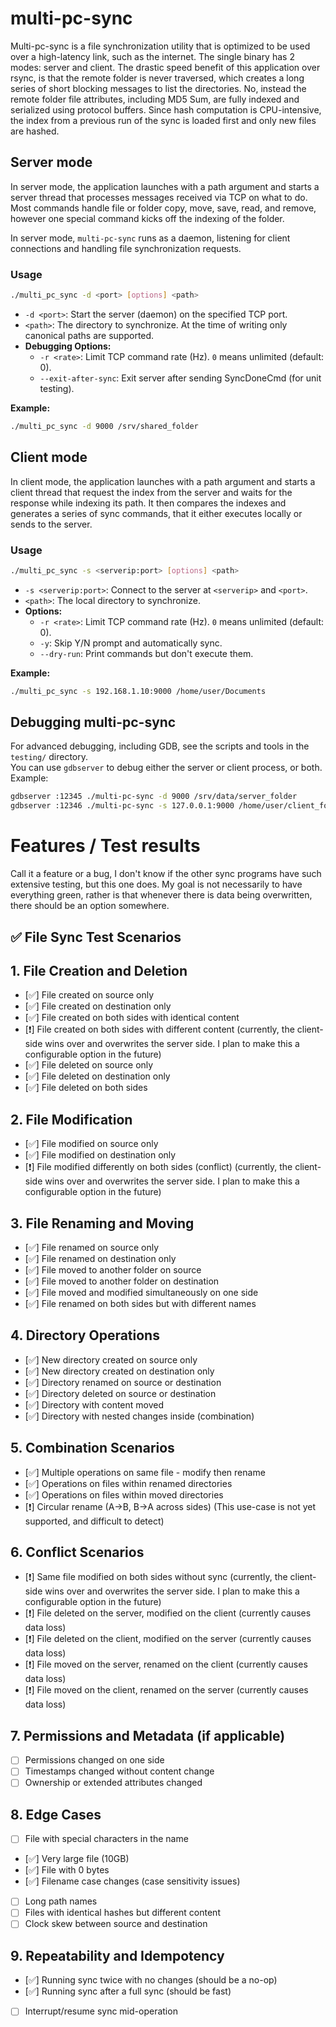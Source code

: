 # multi-pc-sync

Multi-pc-sync is a file synchronization utility that is optimized to be used over a high-latency link, such as the internet. The single binary has 2 modes: server and client. The drastic speed benefit of this application over rsync, is that the remote folder is never traversed, which creates a long series of short blocking messages to list the directories. No, instead the remote folder file attributes, including MD5 Sum, are fully indexed and serialized using protocol buffers. Since hash computation is CPU-intensive, the index from a previous run of the sync is loaded first and only new files are hashed.

## Server mode

In server mode, the application launches with a path argument and starts a server thread that processes messages received via TCP on what to do. Most commands handle file or folder copy, move, save, read, and remove, however one special command kicks off the indexing of the folder.


In server mode, `multi-pc-sync` runs as a daemon, listening for client connections and handling file synchronization requests.

### Usage

```sh
./multi_pc_sync -d <port> [options] <path>
```

- `-d <port>`: Start the server (daemon) on the specified TCP port.
- `<path>`: The directory to synchronize. At the time of writing only canonical paths are supported.
- **Debugging Options:**
  - `-r <rate>`: Limit TCP command rate (Hz). `0` means unlimited (default: 0).
  - `--exit-after-sync`: Exit server after sending SyncDoneCmd (for unit testing).

**Example:**
```sh
./multi_pc_sync -d 9000 /srv/shared_folder
```

## Client mode

In client mode, the application launches with a path argument and starts a client thread that request the index from the server and waits for the response while indexing its path. It then compares the indexes and generates a series of sync commands, that it either executes locally or sends to the server.

### Usage

```sh
./multi_pc_sync -s <serverip:port> [options] <path>
```

- `-s <serverip:port>`: Connect to the server at `<serverip>` and `<port>`.
- `<path>`: The local directory to synchronize.
- **Options:**
  - `-r <rate>`: Limit TCP command rate (Hz). `0` means unlimited (default: 0).
  - `-y`: Skip Y/N prompt and automatically sync.
  - `--dry-run`: Print commands but don't execute them.

**Example:**
```sh
./multi_pc_sync -s 192.168.1.10:9000 /home/user/Documents
```

## Debugging multi-pc-sync

For advanced debugging, including GDB, see the scripts and tools in the `testing/` directory.  
You can use `gdbserver` to debug either the server or client process, or both. Example:

```sh
gdbserver :12345 ./multi-pc-sync -d 9000 /srv/data/server_folder
gdbserver :12346 ./multi-pc-sync -s 127.0.0.1:9000 /home/user/client_folder
```

# Features / Test results

Call it a feature or a bug, I don't know if the other sync programs have such extensive testing, but this one does. My goal is not necessarily to have everything green, rather is that whenever there is data being overwritten, there should be an option somewhere.

## ✅ File Sync Test Scenarios

## 1. File Creation and Deletion
- [✅] File created on source only
- [✅] File created on destination only
- [✅] File created on both sides with identical content
- [❗] File created on both sides with different content (currently, the client-side wins over and overwrites the server side. I plan to make this a configurable option in the future)
- [✅] File deleted on source only
- [✅] File deleted on destination only
- [✅] File deleted on both sides

## 2. File Modification
- [✅] File modified on source only
- [✅] File modified on destination only
- [❗] File modified differently on both sides (conflict) (currently, the client-side wins over and overwrites the server side. I plan to make this a configurable option in the future)

## 3. File Renaming and Moving
- [✅] File renamed on source only
- [✅] File renamed on destination only
- [✅] File moved to another folder on source
- [✅] File moved to another folder on destination
- [✅] File moved and modified simultaneously on one side
- [✅] File renamed on both sides but with different names

## 4. Directory Operations
- [✅] New directory created on source only
- [✅] New directory created on destination only
- [✅] Directory renamed on source or destination
- [✅] Directory deleted on source or destination
- [✅] Directory with content moved
- [✅] Directory with nested changes inside (combination)

## 5. Combination Scenarios
- [✅] Multiple operations on same file - modify then rename
- [✅] Operations on files within renamed directories
- [✅] Operations on files within moved directories
- [❗] Circular rename (A→B, B→A across sides)  (This use-case is not yet supported, and difficult to detect)

## 6. Conflict Scenarios
- [❗] Same file modified on both sides without sync (currently, the client-side wins over and overwrites the server side. I plan to make this a configurable option in the future)
- [❗] File deleted on the server, modified on the client (currently causes data loss)
- [❗] File deleted on the client, modified on the server (currently causes data loss)
- [❗] File moved on the server, renamed on the client    (currently causes data loss)
- [❗] File moved on the client, renamed on the server    (currently causes data loss)

## 7. Permissions and Metadata (if applicable)
- [ ] Permissions changed on one side
- [ ] Timestamps changed without content change
- [ ] Ownership or extended attributes changed

## 8. Edge Cases
- [ ] File with special characters in the name
- [✅] Very large file (10GB)
- [✅] File with 0 bytes
- [✅] Filename case changes (case sensitivity issues)
- [ ] Long path names
- [ ] Files with identical hashes but different content
- [ ] Clock skew between source and destination

## 9. Repeatability and Idempotency
- [✅] Running sync twice with no changes (should be a no-op)
- [✅] Running sync after a full sync (should be fast)
- [ ] Interrupt/resume sync mid-operation
